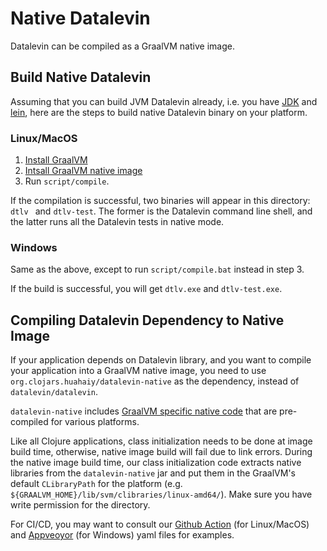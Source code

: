 # Native Datalevin

Datalevin can be compiled as a GraalVM native image.

## Build Native Datalevin

Assuming that you can build JVM Datalevin already, i.e. you have
[JDK](https://openjdk.java.net/) and [lein](https://leiningen.org/), here are
the steps to build native Datalevin binary on your platform.

### Linux/MacOS

1. [Install GraalVM](https://www.graalvm.org/docs/getting-started/#install-graalvm)
2. [Intsall GraalVM native image](https://www.graalvm.org/reference-manual/native-image/)
3. Run `script/compile`.

If the compilation is successful, two binaries will appear in this directory:
`dtlv ` and `dtlv-test`. The former is the Datalevin command line shell, and the
latter runs all the Datalevin tests in native mode.

### Windows

Same as the above, except to run `script/compile.bat` instead in step 3.

If the build is successful, you will get `dtlv.exe` and `dtlv-test.exe`.


## Compiling Datalevin Dependency to Native Image

If your application depends on Datalevin library, and you want to compile your
application into a GraalVM native image, you need to use `org.clojars.huahaiy/datalevin-native` as the dependency, instead of `datalevin/datalevin`.

`datalevin-native` includes [GraalVM specific native
code](https://yyhh.org/blog/2021/02/writing-c-code-in-javaclojure-graalvm-specific-programming/)
that are pre-compiled for various platforms.

Like all Clojure applications, class initialization needs to be done
at image build time, otherwise, native image build will fail due to link errors.
During the native image build time, our class initialization code extracts
native libraries from the `datalevin-native` jar and put them in the GraalVM's default
`CLibraryPath` for the platform (e.g.
`${GRAALVM_HOME}/lib/svm/clibraries/linux-amd64/`). Make sure you have write
permission for the directory.

For CI/CD, you may want to consult our [Github
Action](https://github.com/juji-io/datalevin/blob/master/.github/workflows/release.binaries.yml)
(for Linux/MacOS) and
[Appveoyor](https://github.com/juji-io/datalevin/blob/master/appveyor.yml) (for
Windows) yaml files for examples.
